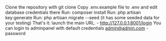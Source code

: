 Clone the repository with git clone
Copy .env.example file to .env and edit database credentials there
Run: composer install
Run: php artisan key:generate
Run: php artisan migrate --seed (it has some seeded data for your testing)
That's it: launch the main URL.
    - http://127.0.0.1:8001/login
You can login to adminpanel with default credentials admin@admin.com - password
